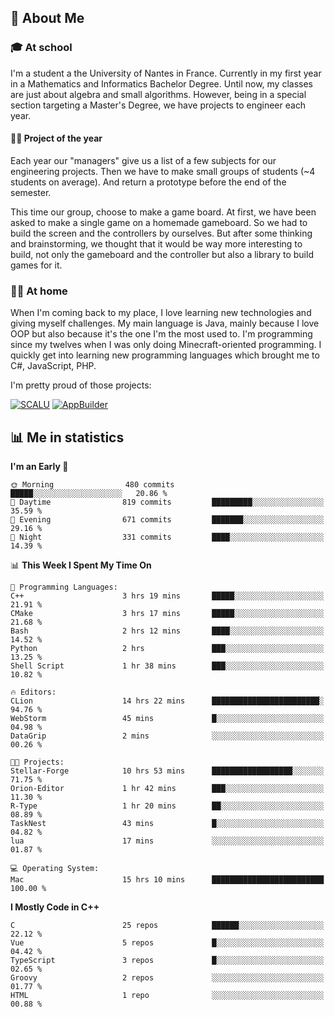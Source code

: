 ## 👀 About Me

### 🎓 At school

I'm a student a the University of Nantes in France. Currently in my first year in a Mathematics and Informatics Bachelor Degree. Until now, my classes are just about algebra and small algorithms. However, being in a special section targeting a Master's Degree, we have projects to engineer each year. 

#### 🔧🔬 Project of the year

Each year our "managers" give us a list of a few subjects for our engineering projects. Then we have to make small groups of students (~4 students on average). And return a prototype before the end of the semester.

This time our group, choose to make a game board. At first, we have been asked to make a single game on a homemade gameboard. So we had to build the screen and the controllers by ourselves. 
But after some thinking and brainstorming, we thought that it would be way more interesting to build, not only the gameboard and the controller but also a library to build games for it.

### 👨‍💻 At home

When I'm coming back to my place, I love learning new technologies and giving myself challenges. My main language is Java, mainly because I love OOP but also because it's the one I'm the most used to. I'm programming since my twelves when I was only doing Minecraft-oriented programming.  I quickly get into learning new programming languages which brought me to C#, JavaScript, PHP. 

I'm pretty proud of those projects:

[![SCALU](https://github-readme-stats.vercel.app/api/pin?username=renardfute&repo=SCALU)](https://github.com/renardfute/scalu)
[![AppBuilder](https://github-readme-stats.vercel.app/api/pin?username=pulsedev2&repo=AppBuilder)](https://github.com/pulsedev2/AppBuilder)

## 📊 Me in statistics
<!--START_SECTION:waka-->
**I'm an Early 🐤** 

```text
🌞 Morning                480 commits         █████░░░░░░░░░░░░░░░░░░░░   20.86 % 
🌆 Daytime                819 commits         █████████░░░░░░░░░░░░░░░░   35.59 % 
🌃 Evening                671 commits         ███████░░░░░░░░░░░░░░░░░░   29.16 % 
🌙 Night                  331 commits         ████░░░░░░░░░░░░░░░░░░░░░   14.39 % 
```


📊 **This Week I Spent My Time On** 

```text
💬 Programming Languages: 
C++                      3 hrs 19 mins       █████░░░░░░░░░░░░░░░░░░░░   21.91 % 
CMake                    3 hrs 17 mins       █████░░░░░░░░░░░░░░░░░░░░   21.68 % 
Bash                     2 hrs 12 mins       ████░░░░░░░░░░░░░░░░░░░░░   14.52 % 
Python                   2 hrs               ███░░░░░░░░░░░░░░░░░░░░░░   13.25 % 
Shell Script             1 hr 38 mins        ███░░░░░░░░░░░░░░░░░░░░░░   10.82 % 

🔥 Editors: 
CLion                    14 hrs 22 mins      ████████████████████████░   94.76 % 
WebStorm                 45 mins             █░░░░░░░░░░░░░░░░░░░░░░░░   04.98 % 
DataGrip                 2 mins              ░░░░░░░░░░░░░░░░░░░░░░░░░   00.26 % 

🐱‍💻 Projects: 
Stellar-Forge            10 hrs 53 mins      ██████████████████░░░░░░░   71.75 % 
Orion-Editor             1 hr 42 mins        ███░░░░░░░░░░░░░░░░░░░░░░   11.30 % 
R-Type                   1 hr 20 mins        ██░░░░░░░░░░░░░░░░░░░░░░░   08.89 % 
TaskNest                 43 mins             █░░░░░░░░░░░░░░░░░░░░░░░░   04.82 % 
lua                      17 mins             ░░░░░░░░░░░░░░░░░░░░░░░░░   01.87 % 

💻 Operating System: 
Mac                      15 hrs 10 mins      █████████████████████████   100.00 % 
```

**I Mostly Code in C++** 

```text
C                        25 repos            ██████░░░░░░░░░░░░░░░░░░░   22.12 % 
Vue                      5 repos             █░░░░░░░░░░░░░░░░░░░░░░░░   04.42 % 
TypeScript               3 repos             █░░░░░░░░░░░░░░░░░░░░░░░░   02.65 % 
Groovy                   2 repos             ░░░░░░░░░░░░░░░░░░░░░░░░░   01.77 % 
HTML                     1 repo              ░░░░░░░░░░░░░░░░░░░░░░░░░   00.88 % 
```




<!--END_SECTION:waka-->
